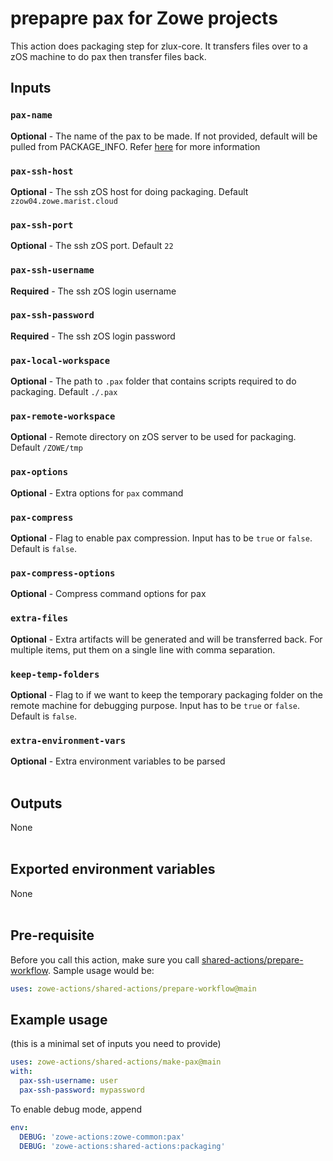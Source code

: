 # prepapre pax for Zowe projects

This action does packaging step for zlux-core. It transfers files over to a zOS machine to do pax then transfer files back. 
<br />

## Inputs

### `pax-name`

**Optional** - The name of the pax to be made. If not provided, default will be pulled from PACKAGE_INFO. Refer [here](https://github.com/zowe-actions/shared-actions/tree/main/prepare-workflow#manifest_info) for more information

### `pax-ssh-host`

**Optional** - The ssh zOS host for doing packaging. Default `zzow04.zowe.marist.cloud`

### `pax-ssh-port`

**Optional** - The ssh zOS port. Default `22`

### `pax-ssh-username`

**Required** - The ssh zOS login username

### `pax-ssh-password`

**Required** - The ssh zOS login password

### `pax-local-workspace`

**Optional** - The path to `.pax` folder that contains scripts required to do packaging. Default `./.pax`

### `pax-remote-workspace`

**Optional** - Remote directory on zOS server to be used for packaging. Default `/ZOWE/tmp`

### `pax-options`

**Optional** - Extra options for `pax` command

### `pax-compress`

**Optional** - Flag to enable pax compression. Input has to be `true` or `false`. Default is `false`.

### `pax-compress-options`

**Optional** - Compress command options for pax

### `extra-files`

**Optional** - Extra artifacts will be generated and will be transferred back. For multiple items, put them on a single line with comma separation.

### `keep-temp-folders`

**Optional** - Flag to if we want to keep the temporary packaging folder on the remote machine for debugging purpose. Input has to be `true` or `false`. Default is `false`.

### `extra-environment-vars`

**Optional** - Extra environment variables to be parsed
<br /><br />

## Outputs

None
<br /><br />

## Exported environment variables

None
<br /><br />

## Pre-requisite

Before you call this action, make sure you call [shared-actions/prepare-workflow](https://github.com/zowe-actions/shared-actions/tree/main/prepare-workflow). Sample usage would be:

```yaml
uses: zowe-actions/shared-actions/prepare-workflow@main
```

## Example usage

(this is a minimal set of inputs you need to provide)

```yaml
uses: zowe-actions/shared-actions/make-pax@main
with:
  pax-ssh-username: user
  pax-ssh-password: mypassword
```

To enable debug mode, append

```yaml
env:
  DEBUG: 'zowe-actions:zowe-common:pax'
  DEBUG: 'zowe-actions:shared-actions:packaging'
```